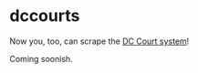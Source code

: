# dccourts

Now you, too, can scrape the [DC Court system](https://www.dccourts.gov/cco/maincase.jsf)!

Coming soonish.
